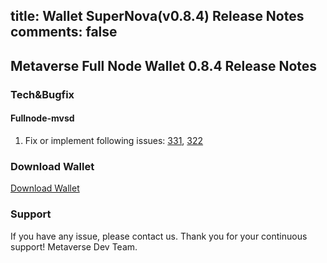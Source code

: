 title: Wallet SuperNova(v0.8.4) Release Notes
comments: false
---

## Metaverse Full Node Wallet 0.8.4 Release Notes

### Tech&Bugfix

#### Fullnode-mvsd
1. Fix or implement following issues: [331](https://github.com/mvs-org/metaverse/issues/331), [322](https://github.com/mvs-org/metaverse/issues/322)

### Download Wallet
[Download Wallet](https://mvs.org/wallet.html)

### Support
If you have any issue, please contact us.
Thank you for your continuous support! 
Metaverse Dev Team.
